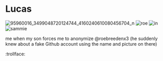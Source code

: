 # Lucas

![95960016_3499048720124744_4160240610080456704_n](https://user-images.githubusercontent.com/102260419/161150726-3c34982b-7c36-4940-aeb3-26f53f9f3702.jpg)
![roe](https://user-images.githubusercontent.com/102260419/161154775-7944ad39-ee49-4890-8153-c0e88f86f129.png)
![in](https://user-images.githubusercontent.com/102260419/161152431-dd044bfb-b6b1-4a97-beb3-d6d20c7a4640.png)
![sammie](https://user-images.githubusercontent.com/102260419/161154232-8293d84b-5a4a-4460-a99f-2ea925805314.png)


me when my son forces me to anonymize @roebreedenx3 (he suddenly knew about a fake Github account using the name and picture on there)

:trollface:
